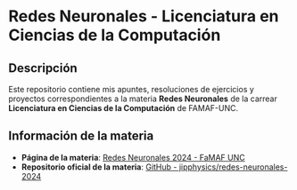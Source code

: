 # Redes Neuronales - Licenciatura en Ciencias de la Computación

## Descripción
Este repositorio contiene mis apuntes, resoluciones de ejercicios y proyectos correspondientes a la materia **Redes Neuronales** de la carrear **Licenciatura en Ciencias de la Computación** de FAMAF-UNC.

## Información de la materia
- **Página de la materia**: [Redes Neuronales 2024 - FaMAF UNC](https://www.famaf.unc.edu.ar/~ftamarit/redes2024/)
- **Repositorio oficial de la materia**: [GitHub - jipphysics/redes-neuronales-2024](https://github.com/jipphysics/redes-neuronales-2024)
